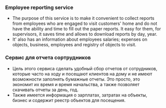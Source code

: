 ### Employee reporting service 
- The purpose of this service is to make it convenient to collect reports from employees who are engaged to visit customers' home and do not have the ability and time to fill out the paper reports. It easy for them, for supervisors, it saves time and allows to download reports by day, year.
- It' also has an information about employees salaries; expenses on objects, business, employees and registry of objects to visit.

### Сервис для отчета сортрудников
- Цель этого сервиса сделать удобный сбор отчетов от сотрудников, которые часто на ходу и посещают клиентов на дому и не имеют возможности заполнять бумажные отчеты. Это просто, это экономит их время и время начальства, а также позволяет скачивать отчеты за день, год.
- Также имеется информация о зарплатах, затратах на объекты, бизнес и содержит реестр объектов для посещения.